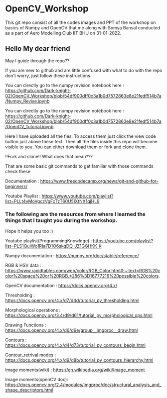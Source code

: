 # OpenCV_Workshop
This git repo consist of all the codes images and PPT of the workshop on basics of Numpy and OpenCV that me along with Somya Bansal conducted as a part of Aero Modelling Club IIT BHU on 31-01-2022.

## Hello My dear friend
May I guide through the repo??

If you are new to github and are little confused with what to do with the repo don't worry, just follow these instructions.

You can directly go to the numpy revision notebook here : https://github.com/Dark-knight-02/OpenCV_Workshop/blob/54df900dff0c3a1b0d7572863e8e21fedf514b7a/Numpy_Revise.ipynb

You can directly go to the numpy revision notebook here : https://github.com/Dark-knight-02/OpenCV_Workshop/blob/54df900dff0c3a1b0d7572863e8e21fedf514b7a/OpenCV_Tutorial.ipynb

Here I have uploaded all the fies. To access them just click the view code button just above these text. Then all the files inside this repo will become visible to you. You can either download them or fork and clone them.

!!Fork and clone!! What does that mean???

That are some basic git commands to get familiar with those commands check these 

Documentation : https://www.freecodecamp.org/news/git-and-github-for-beginners/

Youtube Playlist : https://www.youtube.com/playlist?list=PLLt4yMoVgczVgFcTzT60U5IXtNX1qjHL9

### The following are the resources from where I learned the things that I taught you during the workshop.
Hope it helps you too :)

Youtube playlist(ProgrammingKnowldge) :  https://youtube.com/playlist?list=PLS1QulWo1RIa7D1O6skqDQ-JZ1GGHKK-K

Numpy documentation : https://numpy.org/doc/stable/reference/

RGB & HSV data : https://www.rapidtables.com/web/color/RGB_Color.html#:~:text=RGB%20color%20space%20or%20RGB,*256%3D16777216%20possible%20colors.

OpenCV documentation : https://docs.opencv.org/4.x/

Thresholding : https://docs.opencv.org/4.x/d7/d4d/tutorial_py_thresholding.html

Morphological operations : https://docs.opencv.org/3.4/d9/d61/tutorial_py_morphological_ops.html

Drawing Functions : https://docs.opencv.org/4.x/d6/d6e/group__imgproc__draw.html

Contours : https://docs.opencv.org/4.x/d4/d73/tutorial_py_contours_begin.html

Contour_retrival modes : https://docs.opencv.org/4.x/d9/d8b/tutorial_py_contours_hierarchy.html

Image moments(wiki) : https://en.wikipedia.org/wiki/Image_moment

Image moments(openCV doc): https://docs.opencv.org/2.4/modules/imgproc/doc/structural_analysis_and_shape_descriptors.html
